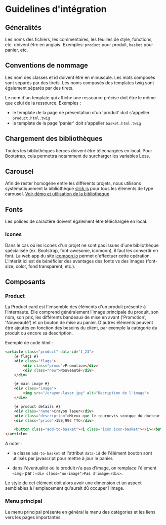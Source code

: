 # Guidelines d'intégration

## Généralités

Les noms des fichiers, les commentaires, les feuilles de style, fonctions, etc. doivent être en anglais.
Exemples: `product` pour produit, `basket` pour panier, etc.

## Conventions de nommage

Les nom des classes et id doivent être en minuscule.
Les mots composés sont séparés par des tirets.
Les noms composés des templates twig sont également séparés par des tirets.

Le nom d'un template qui affiche une ressource précise doit être le même que celui de la ressource.
Exemples :
- le template de la page de présentation d'un 'produit' doit s'appeller `product.html.twig`
- le template de la page 'panier' doit s'appeller `basket.html.twig`

## Chargement des bibliothèques

Toutes les bibliothèques tierces doivent être téléchargées en local.
Pour Bootstrap, cela permettra notamment de surcharger les variables Less.

## Carousel

Afin de rester homogène entre les différents projets, nous utilisons systématiquement la bibliothèque [slick.js](https://github.com/kenwheeler/slick/) pour tous les éléments de type carousel.
[Voir démo et utilisation de la bibliothèque](http://kenwheeler.github.io/slick#demos)

## Fonts

Les polices de caractère doivent également être téléchargée en local.

### Icones

Dans le cas où les icones d'un projet ne sont pas issues d'une bibliothèque spécialisée (ex. Bootstrap, font-awesome, icomoon), il faut les convertir en font.
La web app du site [icomoon.io](https://icomoon.io/app) permet d'effectuer cette opération.
L'intérêt ici est de bénéficier des avantages des fonts vs des images (font-size, color, fond transparent, etc.).

## Composants
### Product

La Product card est l'ensemble des éléments d'un produit présenté à l'internaute.
Elle comprend généralement l'image principale du produit, son nom, son prix, les différents bandeaux de mise en avant ('Promotion', 'Nouveauté') et un bouton de mise au panier.
D'autres éléments peuvent être ajoutés en fonction des besoins du client, par exemple la catégorie du produit ou encore sa description.

Exemple de code html :

```html
<article class="product" data-id="1_23">
    {# flags #}
    <div class="flags">
        <div class="promo">Promotion</div>
        <div class="new">Nouveauté</div>
    </div>

    {# main image #}
    <div class="image">
        <img src="/crayon-laser.jpg" alt="Decription de l'image">
    </div>

    {# product details #}
    <div class="name">Crayon laser</div>
    <div class="description">Mieux que le tournevis sonique du docteur Who.</div>
    <div class="price">159,99€ TTC</div>

    <button class="add-to-basket"><i class="icon icon-basket"></i></button>
</article>
```

A noter :

- la classe `add-to-basket` et l'attribut `data-id` de l'élément bouton sont utilisés par javascript pour mettre à jour le panier.

- dans l'éventualité où le produit n'a pas d'image, on remplace l'élément `<img>` par : `<div class="no-image">Pas d'image</div>`.

Le style de cet élément doit alors avoir une dimension et un aspect semblables à l'emplacement qu'aurait dû occuper l'image.

### Menu principal

Le menu principal présente en général le menu des catégories et les liens vers les pages importantes.
